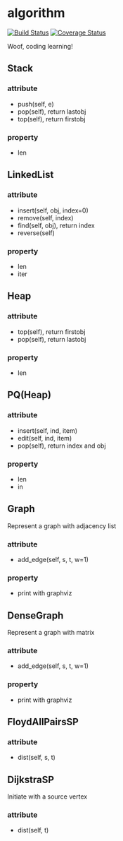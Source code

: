 # algorithm
[![Build Status](https://travis-ci.org/doggoesroof/algorithm.svg?branch=master)](https://travis-ci.org/doggoesroof/algorithm) [![Coverage Status](https://coveralls.io/repos/github/doggoesroof/algorithm/badge.svg)](https://coveralls.io/github/doggoesroof/algorithm)

Woof, coding learning!

## Stack
### attribute 
- push(self, e)
- pop(self), return lastobj
- top(self), return firstobj
### property
- len

## LinkedList
### attribute
- insert(self, obj, index=0)
- remove(self, index)
- find(self, obj), return index
- reverse(self)
### property
- len
- iter

## Heap
### attribute
- top(self), return firstobj
- pop(self), return lastobj
### property
- len

## PQ(Heap)
### attribute
- insert(self, ind, item)
- edit(self, ind, item)
- pop(self), return index and obj
### property
- len
- in

## Graph
Represent a graph with adjacency list
### attribute
- add_edge(self, s, t, w=1)
### property
- print with graphviz

## DenseGraph
Represent a graph with matrix
### attribute
- add_edge(self, s, t, w=1)
### property
- print with graphviz

## FloydAllPairsSP
### attribute
- dist(self, s, t)

## DijkstraSP
Initiate with a source vertex
### attribute
- dist(self, t)
